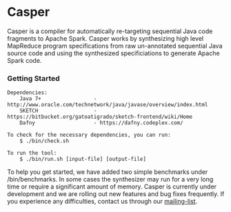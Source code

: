 # Casper
Casper is a compiler for automatically re-targeting sequential Java code fragments
to Apache Spark. Casper works by synthesizing high level MapReduce program specifications
from raw un-annotated sequential Java source code and using the synthesized specificiations 
to generate Apache Spark code.

### Getting Started

    Dependencies:
        Java 7+                 - http://www.oracle.com/technetwork/java/javase/overview/index.html
        SKETCH                  - https://bitbucket.org/gatoatigrado/sketch-frontend/wiki/Home        
        Dafny                   - https://dafny.codeplex.com/
        
    To check for the necessary dependencies, you can run:
        $ ./bin/check.sh

    To run the tool:
        $ ./bin/run.sh [input-file] [output-file]

To help you get started, we have added two simple benchmarks under /bin/benchmarks. In
some cases the synthesizer may run for a very long time or require a significant amount of
memory. Casper is currently under development and we are rolling out new features and bug
fixes frequently. If you experience any difficulties, contact us through our [mailing-list](https://mailman.cs.washington.edu/mailman/listinfo/casper-users).
